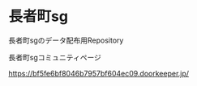 # 長者町sg

長者町sgのデータ配布用Repository

長者町sgコミュニティページ

<https://bf5fe6bf8046b7957bf604ec09.doorkeeper.jp/>

